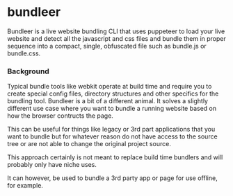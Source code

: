 # bundleer

Bundleer is a live website bundling CLI that uses puppeteer to load your live website and detect all the javascript and css files and bundle them in proper sequence into a compact, single, obfuscated file such as bundle.js or bundle.css.

### Background

Typical bundle tools like webkit operate at build time and require you to create special config files, directory structures and other specifics for the bundling tool.
Bundleer is a bit of a different animal. It solves a slightly different use case where you want to bundle a running website based on how the browser contructs the page.

This can be useful for things like legacy or 3rd part applications that you want to bundle but for whatever reason do not have access to the source tree or are not able to change the original project source.

This approach certainly is not meant to replace build time bundlers and will probably only have niche uses.

It can however, be used to bundle a 3rd party app or page for use offline, for example.